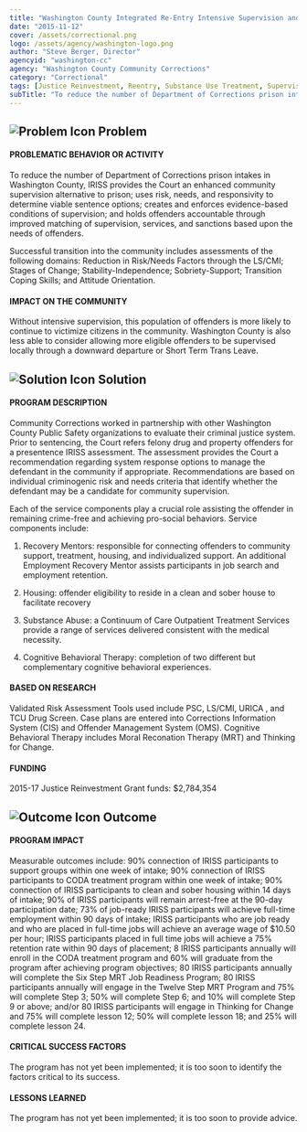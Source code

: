 ```yaml
---
title: "Washington County Integrated Re-Entry Intensive Supervision and Services (IRISS)"
date: "2015-11-12"
cover: /assets/correctional.png
logo: /assets/agency/washington-logo.png
author: "Steve Berger, Director"
agencyid: "washington-cc"
agency: "Washington County Community Corrections"
category: "Correctional"
tags: [Justice Reinvestment, Reentry, Substance Use Treatment, Supervision]
subTitle: "To reduce the number of Department of Corrections prison intakes in Washington County, IRISS provides the Court an enhanced community supervision alternative to prison."
---
```


## ![Problem Icon](https://github.com/google/material-design-icons/raw/master/alert/1x_web/ic_error_outline_black_48dp.png "Problem") Problem

#### PROBLEMATIC BEHAVIOR OR ACTIVITY

To reduce the number of Department of Corrections prison intakes in Washington County, IRISS provides the Court an enhanced community supervision alternative to prison; uses risk, needs, and responsivity to determine viable sentence options; creates and enforces evidence-based conditions of supervision; and holds offenders accountable through improved matching of supervision, services, and sanctions based upon the needs of offenders.

Successful transition into the community includes assessments of the following domains: Reduction in Risk/Needs Factors through the LS/CMI; Stages of Change; Stability-Independence; Sobriety-Support; Transition Coping Skills; and Attitude Orientation.

#### IMPACT ON THE COMMUNITY

Without intensive supervision, this population of offenders is more likely to continue to victimize citizens in the community. Washington County is also less able to consider allowing more eligible offenders to be supervised locally through a downward departure or Short Term Trans Leave.

## ![Solution Icon](https://github.com/google/material-design-icons/raw/master/action/1x_web/ic_lightbulb_outline_black_48dp.png "Solution") Solution

#### PROGRAM DESCRIPTION

Community Corrections worked in partnership with other Washington County Public Safety organizations to evaluate their criminal justice system. Prior to sentencing, the Court refers felony drug and property offenders for a presentence IRISS assessment. The assessment provides the Court a recommendation regarding system response options to manage the defendant in the community if appropriate. Recommendations are based on individual criminogenic risk and needs criteria that identify whether the defendant may be a candidate for community supervision.

Each of the service components play a crucial role assisting the offender in remaining crime-free and achieving pro-social behaviors. Service components include:

1. Recovery Mentors: responsible for connecting offenders to community support, treatment, housing, and individualized support. An additional Employment Recovery Mentor assists participants in job search and employment retention.

2. Housing: offender eligibility to reside in a clean and sober house to facilitate recovery

3. Substance Abuse: a Continuum of Care Outpatient Treatment Services provide a range of services delivered consistent with the medical necessity.

4. Cognitive Behavioral Therapy: completion of two different but complementary cognitive behavioral experiences.

#### BASED ON RESEARCH

Validated Risk Assessment Tools used include PSC, LS/CMI, URICA , and TCU Drug Screen.
Case plans are entered into Corrections Information System (CIS) and Offender Management System (OMS).
Cognitive Behavioral Therapy includes Moral Reconation Therapy (MRT) and Thinking for Change.

#### FUNDING

2015-17 Justice Reinvestment Grant funds: $2,784,354

## ![Outcome Icon](https://github.com/google/material-design-icons/raw/master/action/1x_web/ic_view_list_black_48dp.png "Outcome") Outcome

#### PROGRAM IMPACT

Measurable outcomes include:
90% connection of IRISS participants to support groups within one week of intake;
90% connection of IRISS participants to CODA treatment program within one week of intake;
90% connection of IRISS participants to clean and sober housing within 14 days of intake;
90% of IRISS participants will remain arrest-free at the 90-day participation date;
73% of job-ready IRISS participants will achieve full-time employment within 90 days of intake;
IRISS participants who are job ready and who are placed in full-time jobs will achieve an average wage of $10.50 per hour;
IRISS participants placed in full time jobs will achieve a 75% retention rate within 90 days of placement;
8 IRISS participants annually will enroll in the CODA treatment program and 60% will graduate from the program after achieving program objectives;
80 IRISS participants annually will complete the Six Step MRT Job Readiness Program;
80 IRISS participants annually will engage in the Twelve Step MRT Program and 75% will complete Step 3; 50% will complete Step 6; and 10% will complete Step 9 or above; and/or
80 IRISS participants will engage in Thinking for Change and 75% will complete lesson 12; 50% will complete lesson 18; and 25% will complete lesson 24.

#### CRITICAL SUCCESS FACTORS

The program has not yet been implemented; it is too soon to identify the factors critical to its success.

#### LESSONS LEARNED

The program has not yet been implemented; it is too soon to provide advice.
